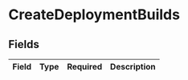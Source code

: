 # CreateDeploymentBuilds


## Fields

| Field       | Type        | Required    | Description |
| ----------- | ----------- | ----------- | ----------- |